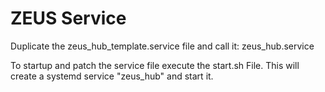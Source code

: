 # ZEUS Service
Duplicate the zeus_hub_template.service file and call it: zeus_hub.service

To startup and patch the service file execute the start.sh File.
This will create a systemd service "zeus_hub" and start it.